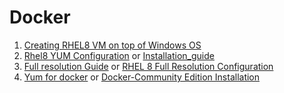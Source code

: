 # Docker
1. [Creating RHEL8 VM on top of Windows OS](https://github.com/iaman877/Docker/blob/master/Creating%20RHEL8%20VM-Complete%20Guide.pdf)
2. [Rhel8 YUM Configuration](https://github.com/iaman877/Docker/blob/master/rhel8_yum_configuration_guide.pdf) or [Installation_guide](https://github.com/iaman877/Docker/blob/master/Installation_guide.pdf) 
3. [Full resolution Guide](https://github.com/iaman877/Docker/blob/master/Full%20resolution%20Guide.pdf) or [RHEL 8 Full Resolution Configuration](https://github.com/iaman877/Docker/blob/master/RHEL%208%20Full%20Resolution%20Configuration.md)
4. [Yum for docker](https://github.com/iaman877/Docker/blob/master/Yum%20for%20docker.md) or [Docker-Community Edition Installation ](https://github.com/iaman877/Docker/blob/master/Docker-ce%20Installation%20Guide.pdf) 
